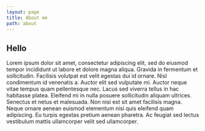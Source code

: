 ```yaml
---
layout: page
title: About me
path: about
---
```

## Hello

Lorem ipsum dolor sit amet, consectetur adipiscing elit, sed do eiusmod tempor incididunt ut labore et dolore magna
aliqua. Gravida in fermentum et sollicitudin. Facilisis volutpat est velit egestas dui id ornare. Nisl condimentum id
venenatis a. Auctor elit sed vulputate mi. Auctor neque vitae tempus quam pellentesque nec. Lacus sed viverra tellus in
hac habitasse platea. Eleifend mi in nulla posuere sollicitudin aliquam ultrices. Senectus et netus et malesuada. Non
nisi est sit amet facilisis magna. Neque ornare aenean euismod elementum nisi quis eleifend quam adipiscing. Eu turpis
egestas pretium aenean pharetra. Ac feugiat sed lectus vestibulum mattis ullamcorper velit sed ullamcorper.